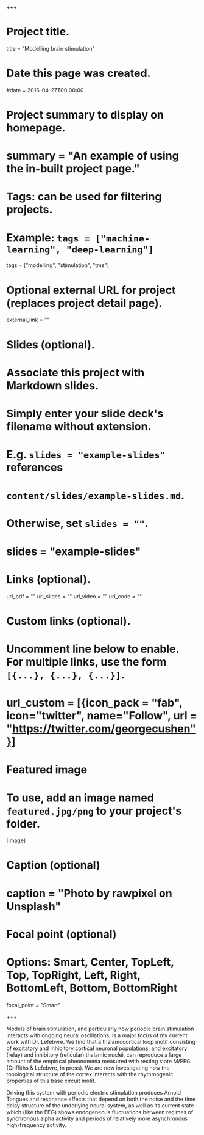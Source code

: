 +++
# Project title.
title = "Modelling brain stimulation"

# Date this page was created.
#date = 2016-04-27T00:00:00

# Project summary to display on homepage.
# summary = "An example of using the in-built project page."

# Tags: can be used for filtering projects.
# Example: `tags = ["machine-learning", "deep-learning"]`
tags = ["modelling", "stimulation", "tms"]

# Optional external URL for project (replaces project detail page).
external_link = ""

# Slides (optional).
#   Associate this project with Markdown slides.
#   Simply enter your slide deck's filename without extension.
#   E.g. `slides = "example-slides"` references 
#   `content/slides/example-slides.md`.
#   Otherwise, set `slides = ""`.
# slides = "example-slides"

# Links (optional).
url_pdf = ""
url_slides = ""
url_video = ""
url_code = ""

# Custom links (optional).
#   Uncomment line below to enable. For multiple links, use the form `[{...}, {...}, {...}]`.
# url_custom = [{icon_pack = "fab", icon="twitter", name="Follow", url = "https://twitter.com/georgecushen"}]

# Featured image
# To use, add an image named `featured.jpg/png` to your project's folder. 
[image]
  # Caption (optional)
  # caption = "Photo by rawpixel on Unsplash"
  
  # Focal point (optional)
  # Options: Smart, Center, TopLeft, Top, TopRight, Left, Right, BottomLeft, Bottom, BottomRight
  focal_point = "Smart"


+++

Models of brain stimulation, and particularly how periodic brain stimulation interacts with ongoing neural oscillations, is a major focus of my current work with Dr. Lefebvre. We find that a thalamocortical loop motif consisting of excitatory and inhibitory cortical neuronal populations, and excitatory (relay) and inhibitory (reticular) thalamic nuclei, can reproduce a large amount of the empirical pheonomena measured with resting state M/EEG (Griffiths & Lefebvre, in press). We are now investigating how the topological structure of the cortex interacts with the rhythmogenic properties of this base circuit motif.

Driving this system with periodic electric stimulation produces Arnold Tongues and resonance effects that depend on both the noise and the time delay structure of the underlying neural system, as well as its current state - which (like the EEG) shows endogeneous fluctuations between regimes of synchronous alpha activity and periods of relatively more asynchronous high-frequency activity.


